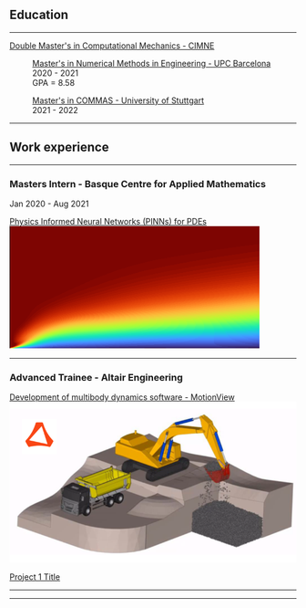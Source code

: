 ## Education

---

[Double Master's in Computational Mechanics - CIMNE](https://www.cimne.com/3136/pgs31/what-is-pcm/programme)

<p style="margin-left: 40px"><a href = "https://www.upc.edu/en/masters/numerical-methods-in-engineering">Master's in Numerical Methods in Engineering - UPC Barcelona</a><br>
2020 - 2021<br>
GPA = 8.58<br></p>

<p style="margin-left: 40px"><a href = "https://www.commas.uni-stuttgart.de/">Master's in COMMAS - University of Stuttgart</a><br>
2021 - 2022<br></p>	

---

## Work experience

---

### Masters Intern - Basque Centre for Applied Mathematics
Jan 2020 - Aug 2021<br>

[Physics Informed Neural Networks (PINNs) for PDEs](/sample_page)
<img src="images/flatplatense2.png"/>

---

### Advanced Trainee - Altair Engineering

[Development of multibody dynamics software - MotionView](/pdf/Project_summary.pdf)
<img src="images/excavator1.png"/>

[Project 1 Title](http://example.com/)


---




---
<!--p style="font-size:11px">Page template forked from <a href="https://github.com/evanca/quick-portfolio">evanca</a></p-->
<!-- Remove above link if you don't want to attibute -->
